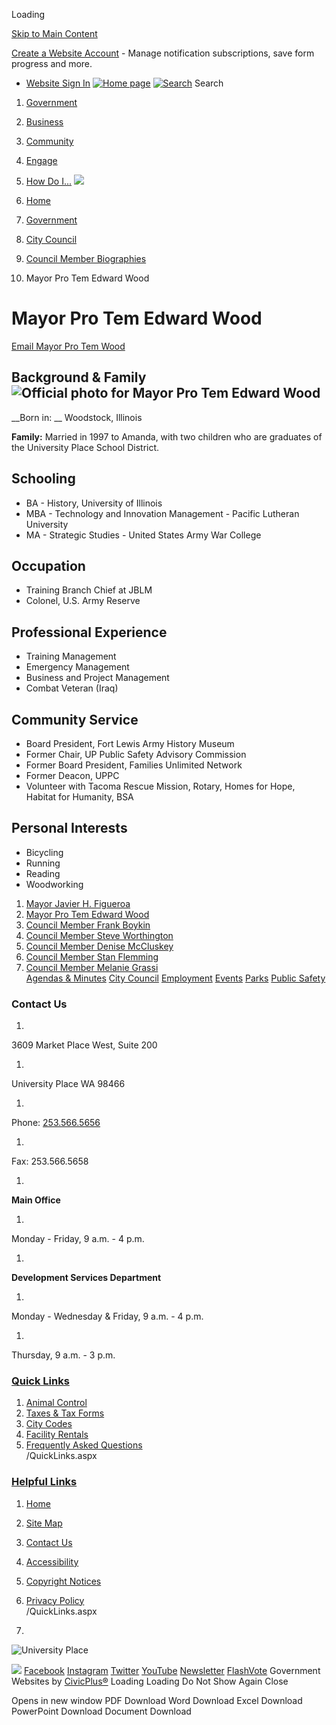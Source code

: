  

Loading

  [Skip to Main Content](https://www.cityofup.com/283/Mayor-Pro-Tem-Edward-Wood/#cceb64f78c-0584-429e-b140-76a27e40bf54)  

 [Create a Website Account](https://www.cityofup.com/MyAccount/ProfileCreate)  - Manage notification subscriptions, save form progress and more.    

 *  [Website Sign In](https://www.cityofup.com/MyAccount) 
  [![Home page](images/e638bcffeefbcb7fd6ee6ff823271aeff7480d2771e16159702accbed102173d.png)](https://www.cityofup.com)   [![Search](images/a6aa237ebd5b6e543c9efc9f7b0f1f8c1bad27dc2957b1b8322e528c832a44d6.png)](https://www.cityofup.com/Search/Results) Search 

 1.  [Government](https://www.cityofup.com/27/Government) 
 1.  [Business](https://www.cityofup.com/35/Business) 
 1.  [Community](https://www.cityofup.com/31/Community) 
 1.  [Engage](https://www.cityofup.com/101/Engage) 
 1.  [How Do I...](https://www.cityofup.com/9/How-Do-I) 
  ![](images/47463d02cbfb08b05eaec9649d2266575b0774c3d16a01aa95c9224d88a8e984.jpg)  

 1.  [Home](https://www.cityofup.com) 
 1.  [Government](https://www.cityofup.com/27/Government) 
 1.  [City Council](https://www.cityofup.com/252/City-Council) 
 1.  [Council Member Biographies](https://www.cityofup.com/277/Council-Member-Biographies) 
 1. Mayor Pro Tem Edward Wood

# Mayor Pro Tem Edward Wood

 [Email Mayor Pro Tem Wood](mailto:ewood@cityofup.com) 

## Background & Family ![Official photo for Mayor Pro Tem Edward Wood](images/ace288361354eda8259665578a95adcfcd75cd61e785d4313cd3490a97260c2d.jpg) 

 __Born in: __ Woodstock, Illinois

 __Family:__ Married in 1997 to Amanda, with two children who are graduates of the University Place School District.

## Schooling

 * BA - History, University of Illinois
 * MBA - Technology and Innovation Management - Pacific Lutheran University
 * MA - Strategic Studies - United States Army War College

## Occupation

 * Training Branch Chief at JBLM
 * Colonel, U.S. Army Reserve

## Professional Experience

 * Training Management
 * Emergency Management
 * Business and Project Management
 * Combat Veteran (Iraq)

## Community Service

 * Board President, Fort Lewis Army History Museum
 * Former Chair, UP Public Safety Advisory Commission
 * Former Board President, Families Unlimited Network
 * Former Deacon, UPPC
 * Volunteer with Tacoma Rescue Mission, Rotary, Homes for Hope, Habitat for Humanity, BSA

## Personal Interests

 * Bicycling
 * Running
 * Reading
 * Woodworking

 1.   [Mayor Javier H. Figueroa](https://www.cityofup.com/280/Mayor-Javier-H-Figueroa)  
 1.   [Mayor Pro Tem Edward Wood](https://www.cityofup.com/283/Mayor-Pro-Tem-Edward-Wood)  
 1.   [Council Member Frank Boykin](https://www.cityofup.com/281/Council-Member-Frank-Boykin)  
 1.   [Council Member Steve Worthington](https://www.cityofup.com/279/Council-Member-Steve-Worthington)  
 1.   [Council Member Denise McCluskey](https://www.cityofup.com/285/Council-Member-Denise-McCluskey)  
 1.   [Council Member Stan Flemming](https://www.cityofup.com/284/Council-Member-Stan-Flemming)  
 1.   [Council Member Melanie Grassi](https://www.cityofup.com/278/Council-Member-Melanie-Grassi)  
  [Agendas & Minutes](https://www.cityofup.com/AgendaCenter)   [City Council](https://www.cityofup.com/252/City-Council)   [Employment](https://www.cityofup.com/233/Human-Resources)   [Events](https://www.cityofup.com/calendar.aspx?CID=14)   [Parks](https://www.cityofup.com/Facilities)   [Public Safety](https://www.cityofup.com/205/Police)  

### Contact Us

 1.    

3609 Market Place West, Suite 200   

 1.    

University Place WA 98466   

 1.    

Phone: [253.566.5656]()    

 1.    

Fax: 253.566.5658   

 1.    

 __Main Office__    

 1.    

Monday - Friday, 9 a.m. - 4 p.m.   

 1.    

 __Development Services Department__    

 1.    

Monday - Wednesday & Friday, 9 a.m. - 4 p.m.   

 1.    

Thursday, 9 a.m. - 3 p.m.   

###  [Quick Links](https://www.cityofup.com/QuickLinks.aspx?CID=19) 

 1.  [Animal Control](https://www.cityofup.com/161/Animal-Control)  
 1.  [Taxes & Tax Forms](https://www.cityofup.com/363/Taxes-Fees)  
 1.  [City Codes](https://www.cityofup.com/216/City-Codes)  
 1.  [Facility Rentals](https://www.cityofup.com/199/Facility-Rentals)  
 1.  [Frequently Asked Questions](https://www.cityofup.com/faq.aspx)  
 /QuickLinks.aspx 

###  [Helpful Links](https://www.cityofup.com/QuickLinks.aspx?CID=20) 

 1.  [Home](https://www.cityofup.com)  
 1.  [Site Map](https://www.cityofup.com/sitemap)  
 1.  [Contact Us](https://www.cityofup.com/directory.aspx)  
 1.  [Accessibility](https://www.cityofup.com/accessibility)  
 1.  [Copyright Notices](https://www.cityofup.com/copyright)  
 1.  [Privacy Policy](https://www.cityofup.com/privacy)  
 /QuickLinks.aspx 

 1.    

 ![University Place](images/71846fa9019629026e0c191b3c5a0bb3ccb0ee6af33104cbfaf3713f89eddd6f.png)    

  ![](images/f8659e31e91ef3f4672fbb0767a9ba5577c834865b14f5e0f3543aa47fae3e25.jpg)   [Facebook](https://www.cityofup.com/facebook)   [Instagram](https://www.cityofup.com/instagram)   [Twitter](https://www.cityofup.com/twitter)   [YouTube](https://www.cityofup.com/youtube)   [Newsletter](https://www.cityofup.com/196/Headlines-Newsletter)   [FlashVote](https://www.flashvote.com/cityofup)  Government Websites by [CivicPlus®](https://connect.civicplus.com/referral)  Loading Loading Do Not Show Again Close 

  []()  []()   []()  []()  Opens in new window PDF Download Word Download Excel Download PowerPoint Download Document Download 